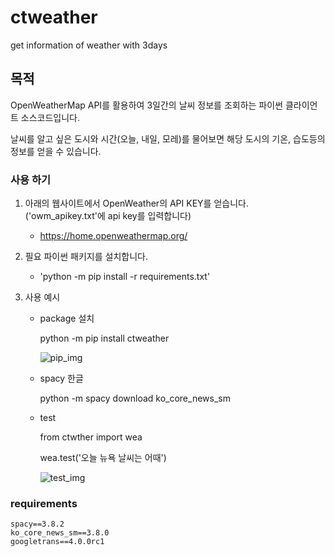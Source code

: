 # ctweather
get information of weather with 3days
## 목적
OpenWeatherMap API를 활용하여 3일간의 날씨 정보를 조회하는 파이썬 클라이언트 소스코드입니다. 

날씨를 알고 싶은 도시와 시간(오늘, 내일, 모레)를 물어보면 해당 도시의 기온, 습도등의 정보를 얻을 수 있습니다.

### 사용 하기

1. 아래의 웹사이트에서 OpenWeather의 API KEY를 얻습니다.('owm_apikey.txt'에 api key를 입력합니다) 

    - <https://home.openweathermap.org/>
      
2. 필요 파이썬 패키지를 설치합니다.

    - 'python -m pip install -r requirements.txt'
        
3. 사용 예시
    - package 설치
      
      python -m pip install ctweather
      
      ![pip_img](https://github.com/user-attachments/assets/665a6585-043b-42ec-bdeb-9188e45d6951)

    - spacy 한글 
  
      python -m spacy download ko_core_news_sm
      
    - test
      
       from ctwther import wea
      
       wea.test('오늘 뉴욕 날씨는 어때')
      
      ![test_img](https://github.com/user-attachments/assets/407f0a48-49ea-43be-9214-addc4d00a8f4)
      
### requirements
    spacy==3.8.2
    ko_core_news_sm==3.8.0
    googletrans==4.0.0rc1


